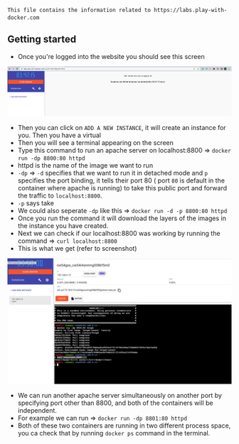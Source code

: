 `This file contains the information related to https://labs.play-with-docker.com`


## Getting started

- Once you're logged into the website you should see this screen

![Screenshot](./assets/images/docker-playground-1.png)


- Then you can click on `ADD A NEW INSTANCE`, it will create an instance for you. Then you have a virtual 
- Then you will see a terminal appearing on the screen
- Type this command to run an apache server on localhost:8800 => `docker run -dp 8800:80 httpd`
- httpd is the name of the image we want to run
- `-dp` => `-d` specifies that we want to run it in detached mode and `p` specifies the port binding, it tells their port 80 ( port `80` is default in the container where apache is running) to take this public port and forward the traffic to `localhost:8800`.
- `-p` says take 
- We could also seperate `-dp` like this => `docker run -d -p 8800:80 httpd`
- Once you run the command it will download the layers of the images in the instance you have created.
- Next we can check if our localhost:8800 was working by running the command => `curl localhost:8800` 
- This is what we get (refer to screenshot)

![Screenshot](./assets/images/docker-playground-2.png)

- We can run another apache server simultaneously on another port by specifying port other than 8800, and both of the containers will be independent.
- For example we can run =>  `docker run -dp 8801:80 httpd`
- Both of these two containers are running in two different process space, you ca check that by running `docker ps` command in the terminal.